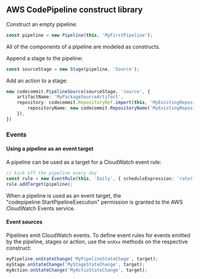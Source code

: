 ## AWS CodePipeline construct library

Construct an empty pipeline:

```ts
const pipeline = new Pipeline(this, 'MyFirstPipeline');
```

All of the components of a pipeline are modeled as constructs.

Append a stage to the pipeline:

```ts
const sourceStage = new Stage(pipeline, 'Source');
```

Add an action to a stage:

```ts
new codecommit.PipelineSource(sourceStage, 'source', {
    artifactName: 'MyPackageSourceArtifact',
    repository: codecommit.RepositoryRef.import(this, 'MyExistingRepository', {
        repositoryName: new codecommit.RepositoryName('MyExistingRepository'),
    }),
})
```

### Events

#### Using a pipeline as an event target

A pipeline can be used as a target for a CloudWatch event rule:

```ts
// kick off the pipeline every day
const rule = new EventRule(this, 'Daily', { scheduleExpression: 'rate(1 day)' });
rule.addTarget(pipeline);
```

When a pipeline is used as an event target, the
"codepipeline:StartPipelineExecution" permission is granted to the AWS
CloudWatch Events service.

#### Event sources

Pipelines emit CloudWatch events. To define event rules for events emitted by
the pipeline, stages or action, use the `onXxx` methods on the respective
construct:

```ts
myPipeline.onStateChange('MyPipelineStateChage', target);
myStage.onStateChange('MyStageStateChange', target);
myAction.onStateChange('MyActioStateChange', target);
```
